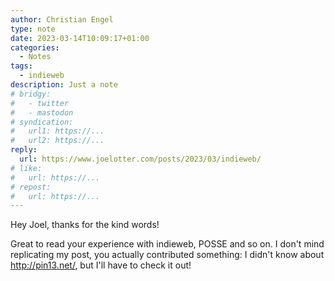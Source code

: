 ```yaml
---
author: Christian Engel
type: note
date: 2023-03-14T10:09:17+01:00
categories:
  - Notes
tags:
  - indieweb
description: Just a note
# bridgy:
#   - twitter
#   - mastodon
# syndication:
#   url1: https://...
#   url2: https://...
reply:
  url: https://www.joelotter.com/posts/2023/03/indieweb/
# like:
#   url: https://...
# repost:
#   url: https://...
---
```


Hey Joel, thanks for the kind words!

Great to read your experience with indieweb, POSSE and so on. I don't mind replicating my post, you actually contributed something: I didn't know about http://pin13.net/, but I'll have to check it out!
